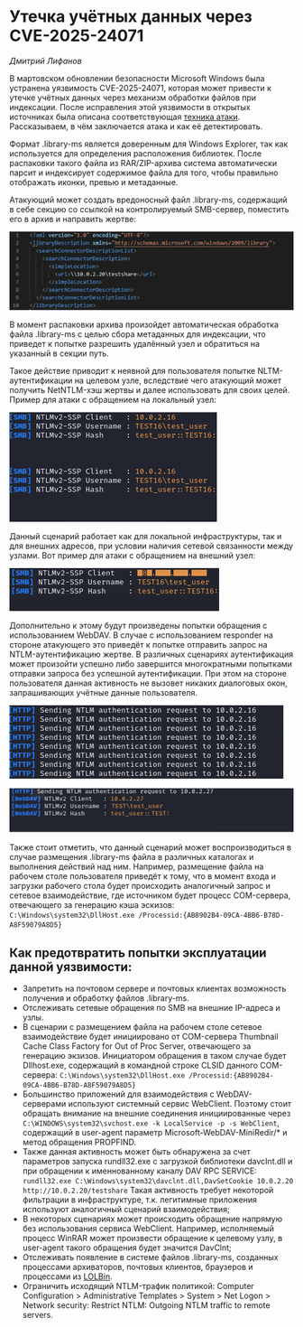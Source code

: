 # Утечка учётных данных через CVE-2025-24071
*Дмитрий Лифанов*

В мартовском обновлении безопасности Microsoft Windows была устранена уязвимость CVE-2025-24071, которая может привести к утечке учётных данных через механизм обработки файлов при индексации. После исправления этой уязвимости в открытых источниках была описана соответствующая [техника атаки](https://cti.monster/blog/2025/03/18/CVE-2025-24071.html). Рассказываем, в чём заключается атака и как её детектировать.

Формат .library-ms является доверенным для Windows Explorer, так как используется для определения расположения библиотек. После распаковки такого файла из RAR/ZIP-архива система автоматически парсит и индексирует содержимое файла для того, чтобы правильно отображать иконки, превью и метаданные.   

Атакующий может создать вредоносный файл .library-ms, содержащий в себе секцию <simpleLocation> со ссылкой на контролируемый SMB-сервер, поместить его в архив и направить жертве:

![Создание файла .library-ms со ссылкой на SMB-сервер](libraryms1.png)
 
В момент распаковки архива произойдет автоматическая обработка файла .library-ms с целью сбора метаданных для индексации, что приведет к попытке разрешить удалённый узел и обратиться на указанный в секции <simpleLocation> путь.

Такое действие приводит к неявной для пользователя попытке NLTM-аутентификации на целевом узле, вследствие чего атакующий может получить NetNTLM-хэш жертвы и далее использовать для своих целей. Пример для атаки с обращением на локальный узел:
 
![Атака с обращением на локальный узел](ntlm-local.png)

Данный сценарий работает как для локальной инфраструктуры, так и для внешних адресов, при условии наличия сетевой связанности между узлами. Вот пример для атаки с обращением на внешний узел:

![Атака с обращением на внешний узел](ntlm-ext.png)
 
Дополнительно к этому будут произведены попытки обращения с использованием WebDAV. В случае с использованием responder на стороне атакующего это приведёт к попытке отправить запрос на NTLM-аутентификацию жертве. В различных сценариях аутентификация может произойти успешно либо завершится многократными попытками отправки запроса без успешной аутентификации. При этом на стороне пользователя данная активность не вызовет никаких диалоговых окон, запрашивающих учётные данные пользователя.
 
![Запросы на NTLM-аутентификацию](ntlm-auth.png)
 
![Успешная NTLM-аутентификация](cvezip5.png)

Также стоит отметить, что данный сценарий может воспроизводиться в случае размещения .library-ms файла в различных каталогах и выполнения действий над ним. Например, размещение файла на рабочем столе пользователя приведёт к тому, что в момент входа и загрузки рабочего стола будет происходить аналогичный запрос и сетевое взаимодействие, где источником будет процесс COM-сервера, отвечающего за генерацию кэша эскизов: 
```C:\Windows\system32\DllHost.exe /Processid:{AB8902B4-09CA-4BB6-B78D-A8F59079A8D5}```

## Как предотвратить попытки эксплуатации данной уязвимости:

- Запретить на почтовом сервере и почтовых клиентах возможность получения и обработку файлов .library-ms.
- Отслеживать сетевые обращения по SMB на внешние IP-адреса и узлы.
- В сценарии с размещением файла на рабочем столе сетевое взаимодействие будет инициировано от COM-сервера Thumbnail Cache Class Factory for Out of Proc Server, отвечающего за генерацию экзизов. Инициатором обращения в таком случае будет Dllhost.exe, содержащий в командной строке CLSID данного COM-сервера:
```C:\Windows\system32\DllHost.exe /Processid:{AB8902B4-09CA-4BB6-B78D-A8F59079A8D5}```
- Большинство приложений для взаимодействия с WebDAV-серверами используют системный сервис WebClient. Поэтому стоит обращать внимание на внешние соединения инициированные через ```C:\WINDOWS\system32\svchost.exe -k LocalService -p -s WebClient```, содержащий в user-agent параметр Microsoft-WebDAV-MiniRedir/* и метод обращения PROPFIND. 
- Также данная активность может быть обнаружена за счет параметров запуска rundll32.exe с загрузкой библиотеки davcInt.dll и при обращении к именнованному каналу DAV RPC SERVICE: 
```rundll32.exe C:\Windows\system32\davclnt.dll,DavSetCookie 10.0.2.20 http://10.0.2.20/testshare``` 
Такая активность требует некоторой фильтрации в инфраструктуре, т.к. легитимные приложения используют аналогичный сценарий взаимодействия;
- В некоторых сценариях может происходить обращение напрямую без использования сервиса WebClient. Например, исполняемый процесс WinRAR может произвести обращение к целевому узлу, в user-agent такого обращения будет значится DavClnt;
- Отслеживать появление в системе файлов .library-ms, созданных процессами архиваторов, почтовых клиентов, браузеров и процессами из [LOLBin](https://lolbas-project.github.io/).
- Ограничить исходящий NTLM-трафик политикой: 
Computer Configuration > Administrative Templates > System > Net Logon > Network security: Restrict NTLM: Outgoing NTLM traffic to remote servers.

